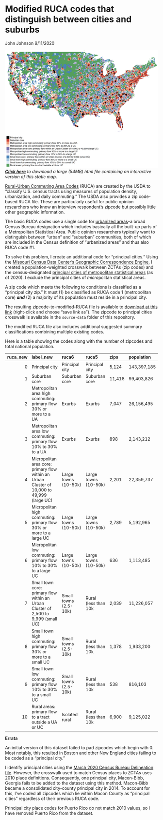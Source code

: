 Modified RUCA codes that distinguish between cities and suburbs
================
John Johnson
9/11/2020

![](National_Static_RUCA_map.png) *[**Click
here**](https://www.dropbox.com/s/yuiaxvj5smkwh1v/National_Interactive_RUCA_map.html?dl=1)
to download a large (54MB) html file containing an interactive version
of this static map.*

[Rural-Urban Commuting Area
Codes](https://www.ers.usda.gov/data-products/rural-urban-commuting-area-codes/)
(RUCA) are created by the USDA to “classify U.S. census tracts using
measures of population density, urbanization, and daily commuting.” The
USDA also provides a zip code-based RUCA file. These are particularly
useful for public opinion researchers who know an interview respondent’s
zipcode but possibly little other geographic information.

The basic RUCA codes use a single code for [urbanized
areas](https://www.census.gov/programs-surveys/geography/about/faq/2010-urban-area-faq.html)–a
broad Census Bureau designation which includes basically all the
built-up parts of a Metropolitan Statistical Area. Public opinion
researchers typically want to distinguish between “urban” and “suburban”
communities, both of which are included in the Census definition of
“urbanized areas” and thus also RUCA code \#1.

To solve this problem, I create an additional code for “principal
cities.” Using the [Missouri Census Data Center’s Geographic
Correspondence
Engine](http://mcdc.missouri.edu/applications/geocorr2014.html), I
created a population-weighted crosswalk between ZCTAs (zip codes) and
the census-designated [principal cities of metropolitan statistical
areas](https://www.census.gov/geographies/reference-files/time-series/demo/metro-micro/delineation-files.html)
(as of 2020). I exclude the principal cities of *micro*politan
statistical areas.

A zip code which meets the following to conditions is classified as a
“principal city zip.” It must (1) be classified as RUCA code 1
(metropolitan core) ***and*** (2) a majority of its population must
reside in a principal city.

The resulting zipcode-to-modified-RUCA file is available to [download at
this
link](https://github.com/jdjohn215/modified-RUCA-codes/raw/master/Modified_RUCA_Zip_Codes_2010.csv)
(right-click and choose “save link as”). The zipcode to principal cities
crosswalk is available in the `source-data` folder of this repository.

The modified RUCA file also includes additional suggested summary
classifications combining multiple existing codes.

Here is a table showing the codes along with the number of zipcodes and
total national
population.

| ruca\_new | label\_new                                                                                  | ruca6                 | ruca5                | zips   | population  |
| --------: | :------------------------------------------------------------------------------------------ | :-------------------- | :------------------- | :----- | :---------- |
|         0 | Principal city                                                                              | Principal city        | Principal city       | 5,124  | 143,397,185 |
|         1 | Suburban core                                                                               | Suburban core         | Suburban core        | 11,418 | 99,403,826  |
|         2 | Metropolitan area high commuting: primary flow 30% or more to a UA                          | Exurbs                | Exurbs               | 7,047  | 26,156,495  |
|         3 | Metropolitan area low commuting: primary flow 10% to 30% to a UA                            | Exurbs                | Exurbs               | 898    | 2,143,212   |
|         4 | Micropolitan area core: primary flow within an Urban Cluster of 10,000 to 49,999 (large UC) | Large towns (10-50k)  | Large towns (10-50k) | 2,201  | 22,359,737  |
|         5 | Micropolitan high commuting: primary flow 30% or more to a large UC                         | Large towns (10-50k)  | Large towns (10-50k) | 2,789  | 5,192,965   |
|         6 | Micropolitan low commuting: primary flow 10% to 30% to a large UC                           | Large towns (10-50k)  | Large towns (10-50k) | 636    | 1,113,485   |
|         7 | Small town core: primary flow within an Urban Cluster of 2,500 to 9,999 (small UC)          | Small towns (2.5-10k) | Rural (less than 10k | 2,039  | 11,226,057  |
|         8 | Small town high commuting: primary flow 30% or more to a small UC                           | Small towns (2.5-10k) | Rural (less than 10k | 1,378  | 1,933,200   |
|         9 | Small town low commuting: primary flow 10% to 30% to a small UC                             | Small towns (2.5-10k) | Rural (less than 10k | 538    | 816,103     |
|        10 | Rural areas: primary flow to a tract outside a UA or UC                                     | Isolated rural        | Rural (less than 10k | 6,900  | 9,125,022   |

**Errata**

An initial version of this dataset failed to pad zipcodes which begin
with 0. Most notably, this resulted in Boston and other New England
cities failing to be coded as a “principal city.”

I identify principal cities using the [March 2020 Census Bureau
Delineation
file](https://www.census.gov/geographies/reference-files/time-series/demo/metro-micro/delineation-files.html).
However, the crosswalk used to match Census places to ZCTAs uses 2010
place definitions. Consequently, one principal city, Macon-Bibb, Georgia
fails to be added to the dataset using this method. Macon-Bibb became a
consolidated city-county principal city in 2014. To account for this,
I’ve coded all zipcodes which lie within Macon County as “principal
cities” regardless of their previous RUCA code.

Principal city place codes for Puerto Rico do not match 2010 values, so
I have removed Puerto Rico from the dataset.
